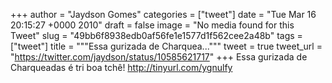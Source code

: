 
+++
author = "Jaydson Gomes"
categories = ["tweet"]
date = "Tue Mar 16 20:15:27 +0000 2010"
draft = false
image = "No media found for this Tweet"
slug = "49bb6f8938edb0af56fe1e1577d1f562cee2a48b"
tags = ["tweet"]
title = """Essa gurizada de Charquea..."""
tweet = true
tweet_url = "https://twitter.com/jaydson/status/10585621717"
+++
Essa gurizada de Charqueadas é tri boa tchê! http://tinyurl.com/ygnulfy
